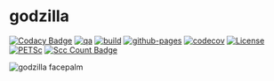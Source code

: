 godzilla
=====

[![Codacy Badge](https://app.codacy.com/project/badge/Grade/2653432b7e6a487fb6263b970ecb5a5c)](https://www.codacy.com/gh/andrsd/godzilla/dashboard?utm_source=github.com&amp;utm_medium=referral&amp;utm_content=andrsd/godzilla&amp;utm_campaign=Badge_Grade)
[![qa](https://github.com/andrsd/godzilla/actions/workflows/qa.yml/badge.svg)](https://github.com/andrsd/godzilla/actions/workflows/qa.yml)
[![build](https://github.com/andrsd/godzilla/actions/workflows/build.yml/badge.svg?branch=main&event=push)](https://github.com/andrsd/godzilla/actions/workflows/build.yml)
[![github-pages](https://github.com/andrsd/godzilla/actions/workflows/gh-pages.yml/badge.svg)](https://github.com/andrsd/godzilla/actions/workflows/gh-pages.yml)
[![codecov](https://codecov.io/gh/andrsd/godzilla/branch/main/graph/badge.svg?token=7KL45W9Z4G)](https://codecov.io/gh/andrsd/godzilla)
[![License](http://img.shields.io/:license-mit-blue.svg)](https://andrsd.mit-license.org/)
[![PETSc](https://img.shields.io/badge/PETSc-3.20,%203.21-red)](https://petsc.org/)
[![Scc Count Badge](https://sloc.xyz/github/andrsd/godzilla/)](https://github.com/andrsd/godzilla/)


![godzilla facepalm](https://img.memecdn.com/godzilla-facepalm_o_204968.jpg)

